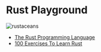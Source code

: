 # Rust Playground

![rustaceans](https://img1.daumcdn.net/thumb/R1280x0/?scode=mtistory2&fname=https%3A%2F%2Fblog.kakaocdn.net%2Fdn%2FLZkrd%2FbtsIzzLGtmv%2FiDzvU7Uq4anHGfJ8yMlK50%2Fimg.png)

- [The Rust Programming Language](https://doc.rust-lang.org/book)
- [100 Exercises To Learn Rust](https://rust-exercises.com)
